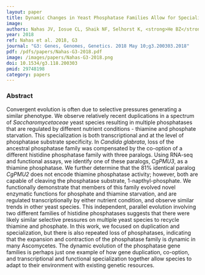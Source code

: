 ```yaml
---
layout: paper
title: Dynamic Changes in Yeast Phosphatase Families Allow for Specialization in Phosphate and Thiamine Starvation.
image: 
authors: Nahas JV, Iosue CL, Shaik NF, Selhorst K, <strong>He BZ</strong>, Wykoff DD <sup><i class="small fa fa-envelope"></i></sup>.
year: 2018
ref: Nahas et al. 2018, G3
journal: "G3: Genes, Genomes, Genetics. 2018 May 10;g3.200303.2018"
pdf: /pdfs/papers/Nahas-G3-2018.pdf
image: /images/papers/Nahas-G3-2018.png
doi: 10.1534/g3.118.200303
pmid: 29748198
category: papers
---
```


### Abstract ###

Convergent evolution is often due to selective pressures generating a similar phenotype. We observe relatively recent duplications in a spectrum of _Saccharomycetaceae_ yeast species resulting in multiple phosphatases that are regulated by different nutrient conditions - thiamine and phosphate starvation. This specialization is both transcriptional and at the level of phosphatase substrate specificity. In _Candida glabrata_, loss of the ancestral phosphatase family was compensated by the co-option of a different histidine phosphatase family with three paralogs. Using RNA-seq and functional assays, we identify one of these paralogs, _CgPMU3_, as a thiamine phosphatase. We further determine that the 81% identical paralog _CgPMU2_ does not encode thiamine phosphatase activity; however, both are capable of cleaving the phosphatase substrate, 1-napthyl-phosphate. We functionally demonstrate that members of this family evolved novel enzymatic functions for phosphate and thiamine starvation, and are regulated transcriptionally by either nutrient condition, and observe similar trends in other yeast species. This independent, parallel evolution involving two different families of histidine phosphatases suggests that there were likely similar selective pressures on multiple yeast species to recycle thiamine and phosphate. In this work, we focused on duplication and specialization, but there is also repeated loss of phosphatases, indicating that the expansion and contraction of the phosphatase family is dynamic in many Ascomycetes. The dynamic evolution of the phosphatase gene families is perhaps just one example of how gene duplication, co-option, and transcriptional and functional specialization together allow species to adapt to their environment with existing genetic resources.
